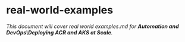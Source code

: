 # real-world-examples

_This document will cover real world examples.md for **Automation and DevOps\Deploying ACR and AKS at Scale**._
